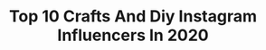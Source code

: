---
title: Top 10 Crafts And Diy Instagram Influencers In 2020
description: >-
  Find top crafts and diy Instagram influencers in 2020. Most popular hashtags: #homedecor #crafts #craftroom #craft.
platform: Instagram
profiles:
  - username: "bighomelittlehome"
    fullname: >-
      Bighomelittlehome
    location: ""
    followers: 17488
    engagement: 508
    commentsToLikes: 0.219278
    avatar: "https://scontent-ssn1-1.cdninstagram.com/v/t51.2885-19/s320x320/71038187_3287156534659887_952907287108780032_n.jpg?_nc_ht=scontent-ssn1-1.cdninstagram.com&_nc_ohc=tOLO0UKid_oAX8ouFxO&oh=5f1f3e9423293c49a7e83878fa1e9c79&oe=5EA697A4"
    verified: false
    hashtags: "#playroom, #cornerofmyhome, #dreamroom, #organizemylife"
  - username: "mythreewonders"
    fullname: >-
      deb
    location: "United States"
    followers: 25404
    engagement: 297
    commentsToLikes: 0.093896
    avatar: "https://scontent-ams4-1.cdninstagram.com/v/t51.2885-19/s320x320/82408235_1328504924020247_7210994380516098048_n.jpg?_nc_ht=scontent-ams4-1.cdninstagram.com&_nc_ohc=NkiKz_ud2D0AX_RFcLx&oh=69c6e374828e98ec45f130e19ce66858&oe=5EBB7C0D"
    verified: false
    hashtags: "#brmonamazon, #springbreak2020, #rockymountaindecals, #friyay"
  - username: "ocvintagecharm"
    fullname: >-
      Tiffany Hayter
    location: "United States"
    followers: 29328
    engagement: 223
    commentsToLikes: 0.177357
    avatar: "https://scontent-ams4-1.cdninstagram.com/v/t51.2885-19/s320x320/69715492_3048472381861236_3519184395753750528_n.jpg?_nc_ht=scontent-ams4-1.cdninstagram.com&_nc_ohc=O2HenfE2RBUAX8gSNXW&oh=91edea53c86eecc12f943b463090b2e1&oe=5EBA57BC"
    verified: false
    hashtags: "#diycookiekits, #easterproject, #inspiration, #cricutwriteablevinyl"
  - username: "marciekdesigns"
    fullname: >-
      Marcie Kobernus
    location: "United Kingdom"
    followers: 16748
    engagement: 326
    commentsToLikes: 0.130988
    avatar: "https://scontent-ams4-1.cdninstagram.com/v/t51.2885-19/s320x320/27575193_420725165014080_447567937641906176_n.jpg?_nc_ht=scontent-ams4-1.cdninstagram.com&_nc_ohc=-_40z5YHQ-IAX9G2ipO&oh=d8d21038f324016e42e37ddfcf379c19&oe=5EB95122"
    verified: false
    hashtags: "#leopardlove, #ginrules, #gilding, #livingroomdecor"
  - username: "veoveoscrapeo"
    fullname: >-
      veoveoscrapeo
    location: ""
    followers: 5316
    engagement: 562
    commentsToLikes: 0.064812
    avatar: "https://scontent-ams4-1.cdninstagram.com/v/t51.2885-19/s320x320/19535382_162642267612331_5817828726246735872_a.jpg?_nc_ht=scontent-ams4-1.cdninstagram.com&_nc_ohc=5bG4u2vbO5kAX_um_-k&oh=139b0713f8178654173cc1e487a8dece&oe=5EB97DD8"
    verified: false
    hashtags: "#tarjeta, #tarjetas, #cumple, #dream"
  - username: "monochromediy"
    fullname: >-
      Laetitia | Crafts & DIY
    location: "Germany"
    followers: 31302
    engagement: 220
    commentsToLikes: 0.019848
    avatar: "https://scontent-nrt1-1.cdninstagram.com/v/t51.2885-19/s320x320/23594767_1447666318677857_455360043403968512_n.jpg?_nc_ht=scontent-nrt1-1.cdninstagram.com&_nc_ohc=yOepzB0uTHEAX8ozBTE&oh=652a181020260bcb3881d36ee816627d&oe=5EAEDF3C"
    verified: false
    hashtags: "#finallytimefor, #home, #homedecor, #erismann"
  - username: "diyhacksvideo"
    fullname: >-
      DIY & Life Hack Video 🌐
    location: ""
    followers: 27408
    engagement: 4773
    commentsToLikes: 0.004280
    avatar: "https://scontent-sea1-1.cdninstagram.com/v/t51.2885-19/s320x320/65305405_2171317179661840_1748787370125164544_n.jpg?_nc_ht=scontent-sea1-1.cdninstagram.com&_nc_ohc=lmGXcfO6dksAX-k134E&oh=448a44582a0ea3d7eb776ed43e202c73&oe=5EA80403"
    verified: false
    hashtags: "#craftoftheday, #oilpaint, #nailartist, #food"
  - username: "hemslojd"
    fullname: >-
      Hemslöjd – Hantverk & DIY
    location: "Sweden"
    followers: 11808
    engagement: 633
    commentsToLikes: 0.013548
    avatar: "https://scontent-ams4-1.cdninstagram.com/v/t51.2885-19/s320x320/82679940_175774796988129_7228004942089289728_n.jpg?_nc_ht=scontent-ams4-1.cdninstagram.com&_nc_ohc=3tPMcAATHToAX8iv6Wn&oh=45166d79ce9bdf6a463f58a9093bb937&oe=5EABD7DE"
    verified: false
    hashtags: "#handmade, #limf, #swordsmith, #knitting"
  - username: "goodmorningart"
    fullname: >-
      🌞 Goodmorningart "Gallery"
    location: "United States"
    followers: 388821
    engagement: 68
    commentsToLikes: 0.010519
    avatar: "https://scontent-lhr8-1.cdninstagram.com/v/t51.2885-19/s320x320/82894118_1482350245252899_8142453966748254208_n.jpg?_nc_ht=scontent-lhr8-1.cdninstagram.com&_nc_ohc=Ss4OgPvm9BAAX8Wa122&oh=fdcb9f7a6899a6ae1c7e1da55049abf6&oe=5EB4B9AC"
    verified: false
    hashtags: "#island, #cute, #artist, #decor"
  - username: "lottieandalbert"
    fullname: >-
      Lindsey Newns
    location: "France"
    followers: 28112
    engagement: 300
    commentsToLikes: 0.043645
    avatar: "https://scontent-lhr8-1.cdninstagram.com/v/t51.2885-19/s320x320/60281423_2495114630533569_4803460508671803392_n.jpg?_nc_ht=scontent-lhr8-1.cdninstagram.com&_nc_ohc=IXAjXDU-eIAAX9HQ7dt&oh=5df0d56cab12c8ca5c86b1b2b87d1f19&oe=5EBC7372"
    verified: false
    hashtags: "#travelingafghans, #lionbrandyarn, #lottieandalberthome, #lottieandalbertrainbowblanket"
---